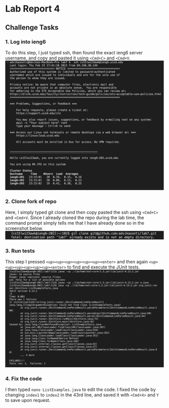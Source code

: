 # Lab Report 4

## Challenge Tasks

### 1. Log into ieng6
To do this step, I just typed ssh, then found the exact ieng6 server username, and copy and pasted it using `<Cmd+C>` and `<Cmd+V`.
![Step1.png](https://raw.githubusercontent.com/advikasonti/cse15l-lab-reports/main/Step1.png)

### 2. Clone fork of repo
Here, I simply typed git clone and then copy pasted the ssh using `<Cmd+C>` and `<Cmd+V`. Since I already cloned the repo during the lab time, the command prompt simply tells me that I have already done so in the screenshot below.
![Step2.png](https://raw.githubusercontent.com/advikasonti/cse15l-lab-reports/main/Step2.png)

### 3. Run tests
This step I pressed `<up><up><up><up><up><up><enter>` and then again `<up><up><up><up><up><up><enter>` to find and execute the JUnit tests.
![Step3.png](https://raw.githubusercontent.com/advikasonti/cse15l-lab-reports/main/Step3.png)

### 4. Fix the code
I then typed `nano ListExamples.java` to edit the code. I fixed the code by changing `index1` to `index2` in the 43rd line, and saved it with `<Cmd+X>` and `Y` to save upon request.
